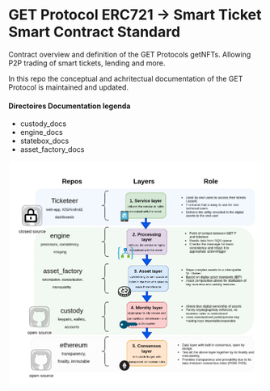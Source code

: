 # GET Protocol ERC721 -> Smart Ticket Smart Contract Standard
Contract overview and definition of the GET Protocols getNFTs. Allowing P2P trading of smart tickets, lending and more.  

In this repo the conceptual and achritectual documentation of the GET Protocol is maintained and updated.

#### Directoires Documentation legenda  
- custody_docs
- engine_docs
- statebox_docs
- asset_factory_docs


![Diagram Overview](./markdown_images/overview_layers.png)
